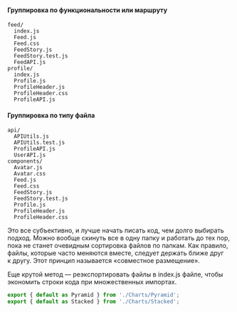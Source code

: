 #### Группировка по функциональности или маршруту

```
feed/
  index.js
  Feed.js
  Feed.css
  FeedStory.js
  FeedStory.test.js
  FeedAPI.js
profile/
  index.js
  Profile.js
  ProfileHeader.js
  ProfileHeader.css
  ProfileAPI.js
```

#### Группировка по типу файла

```
api/
  APIUtils.js
  APIUtils.test.js
  ProfileAPI.js
  UserAPI.js
components/
  Avatar.js
  Avatar.css
  Feed.js
  Feed.css
  FeedStory.js
  FeedStory.test.js
  Profile.js
  ProfileHeader.js
  ProfileHeader.css
```

Это все субъективно, и лучше начать писать код, чем долго выбирать подход. Можно вообще скинуть все в одну папку и работать до тех пор, пока не станет очевидным сортировка файлов по папкам. 
Как правило, файлы, которые часто меняются вместе, следует держать ближе друг к другу. Этот принцип называется «совместное размещение».

Еще крутой метод — реэкспортировать файлы в index.js файле, чтобы экономить строки кода при множественных импортах.

```js
export { default as Pyramid } from './Charts/Pyramid';
export { default as Stacked } from './Charts/Stacked';


```